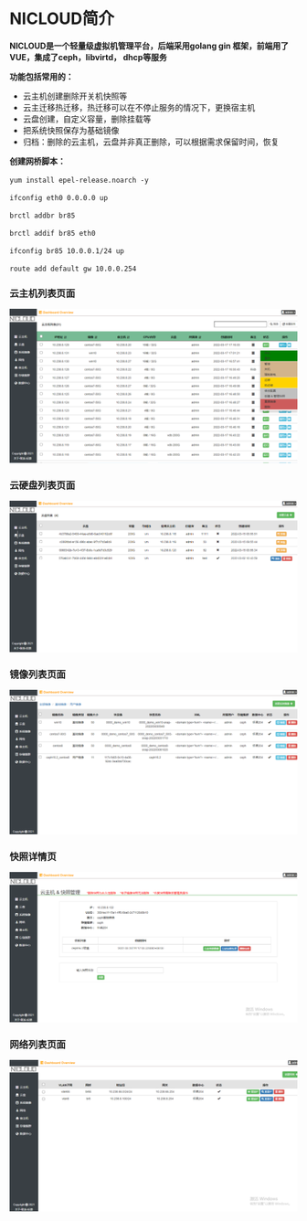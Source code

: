 # NICLOUD简介
**NICLOUD是一个轻量级虚拟机管理平台，后端采用golang gin 框架，前端用了VUE，集成了ceph，libvirtd， dhcp等服务**

**功能包括常用的：**
- 云主机创建删除开关机快照等
- 云主迁移热迁移，热迁移可以在不停止服务的情况下，更换宿主机
- 云盘创建，自定义容量，删除挂载等
- 把系统快照保存为基础镜像
- 归档：删除的云主机，云盘并非真正删除，可以根据需求保留时间，恢复

**创建网桥脚本：**

`yum install epel-release.noarch -y`

`ifconfig eth0 0.0.0.0 up`

`brctl addbr br85`

`brctl addif br85 eth0`

`ifconfig br85 10.0.0.1/24 up`

`route add default gw 10.0.0.254`

### 云主机列表页面
![avatar](./static/vm.png)
### 云硬盘列表页面
![avatar](./static/vdisk.png)
### 镜像列表页面
![avatar](./static/os.png)
### 快照详情页
![avatar](./static/snap.png)
### 网络列表页面
![avatar](./static/network.png)
